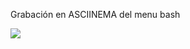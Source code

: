 Grabación en ASCIINEMA del menu bash

<a href="https://asciinema.org/a/4i6nQiygFcYrsSGvCkY4cWaKF" target="_blank"><img src="https://asciinema.org/a/4i6nQiygFcYrsSGvCkY4cWaKF.svg" /></a>
